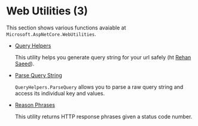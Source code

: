 # Web Utilities (3)

  This section shows various functions avaiable at `Microsoft.AspNetCore.WebUtilities`. 

  * [Query Helpers](/projects/web-utilities/web-utilities-query-helpers)

    This utility helps you generate query string for your url safely (ht [Rehan Saeed](https://rehansaeed.com/asp-net-core-hidden-gem-queryhelpers/)).

  * [Parse Query String](/projects/web-utilities/web-utilities-query-helpers-2)

    `QueryHelpers.ParseQuery` allows you to parse a raw query string and access its individual key and values.

  * [Reason Phrases](/projects/web-utilities/web-utilities-reason-phrases)

    This utility returns HTTP response phrases given a status code number.
    

